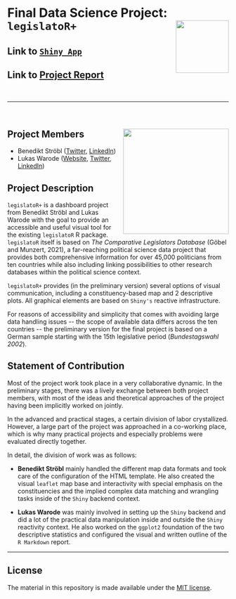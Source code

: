 # Final Data Science Project: `legislatoR+` <img src="https://raw.githubusercontent.com/saschagobel/legislatoR/master/images/sticker.jpg" width="120" align="right" />

## Link to [`Shiny App`](https://687qak-gamesluxx.shinyapps.io/legislatoRplus/)

## Link to [Project Report](https://raw.githack.com/intro-to-data-science-21/data-project-legislatoRplus/main/project_report/project_report.html?token=ALMDJMZ7M5IJ46OQBKQANLDBX6MMG)

</br>

---

</br>

## Project Members <img src="https://upload.wikimedia.org/wikipedia/commons/thumb/2/23/Hertie_School_of_Governance_logo.svg/1280px-Hertie_School_of_Governance_logo.svg.png" width="240" align="right" />

- Benedikt Ströbl ([Twitter](https://twitter.com/benediktstroebl), [LinkedIn](https://www.linkedin.com/in/benedikt-ströbl-026926173/))
- Lukas Warode ([Website](https://lwarode.github.io/), [Twitter](https://twitter.com/lukas_warode), [LinkedIn](https://www.linkedin.com/in/lukas-warode-64a84a1a3/))

## Project Description

`legislatoR+` is a dashboard project from Benedikt Ströbl and Lukas Warode with the goal to provide an accessible and useful visual tool for the existing `legislatoR` R package. `legislatoR` itself is based on *The Comparative Legislators Database* (Göbel and Munzert, 2021), a far-reaching political science data project that provides both comprehensive information for over 45,000 politicians from ten countries while also including linking possibilities to other research databases within the political science context.

`legislatoR+` provides (in the preliminary version) several options of visual communication, including a constituency-based map and 2 descriptive plots. All graphical elements are based on `Shiny's` reactive infrastructure.

For reasons of accessibility and simplicity that comes with avoiding large data handling issues -- the scope of available data differs across the ten countries -- the preliminary version for the final project is based on a German sample starting with the 15th legislative period (*Bundestagswahl 2002*).

## Statement of Contribution

Most of the project work took place in a very collaborative dynamic. In the preliminary stages, there was a lively exchange between both project members, with most of the ideas and theoretical approaches of the project having been implicitly worked on jointly.

In the advanced and practical stages, a certain division of labor crystallized. However, a large part of the project was approached in a co-working place, which is why many practical projects and especially problems were evaluated directly together.

In detail, the division of work was as follows:

- __Benedikt Ströbl__ mainly handled the different map data formats and took care of the configuration of the HTML template. He also created the visual `leaflet` map base and interactivity with special emphasis on the constituencies and the implied complex data matching and wrangling tasks inside of the `Shiny` backend context.

- __Lukas Warode__ was mainly involved in setting up the `Shiny` backend and did a lot of the practical data manipulation inside and outside the `Shiny` reactivity context. He also worked on the `ggplot2` foundation of the two descriptive statistics and configured the visual and written outline of the `R Markdown` report.

---

## License

The material in this repository is made available under the [MIT license](http://opensource.org/licenses/mit-license.php). 
